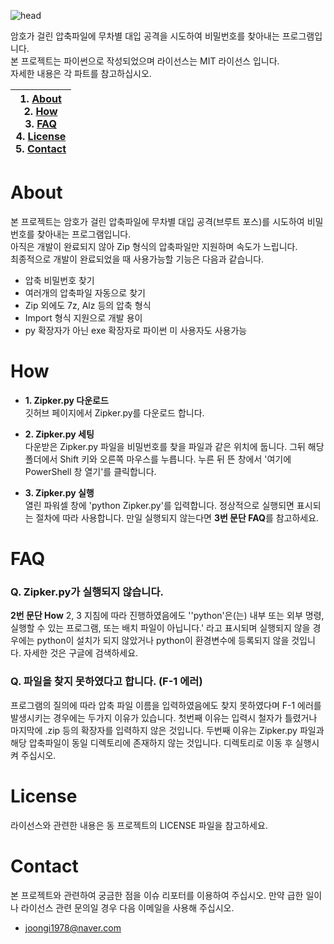 ![head](https://user-images.githubusercontent.com/23215270/70505338-14a48b80-1b6b-11ea-93ed-893ebb52e62a.png)

암호가 걸린 압축파일에 무차별 대입 공격을 시도하여 비밀번호를 찾아내는 프로그램입니다.<br>
본 프로젝트는 파이썬으로 작성되었으며 라이선스는 MIT 라이선스 입니다.<br>
자세한 내용은 각 파트를 참고하십시오.

|1. [About](#about)<br>2. [How](#how)<br>3. [FAQ](#faq)<br>4. [License](#license)<br>5. [Contact](#contact)|
|---|

# About
본 프로젝트는 암호가 걸린 압축파일에 무차별 대입 공격(브루트 포스)를 시도하여 비밀번호를 찾아내는 프로그램입니다.<br>
아직은 개발이 완료되지 않아 Zip 형식의 압축파일만 지원하며 속도가 느립니다.<br>
최종적으로 개발이 완료되었을 때 사용가능할 기능은 다음과 같습니다.

* 압축 비밀번호 찾기
* 여러개의 압축파일 자동으로 찾기
* Zip 외에도 7z, Alz 등의 압축 형식 
* Import 형식 지원으로 개발 용이
* py 확장자가 아닌 exe 확장자로 파이썬 미 사용자도 사용가능

# How
* **1. Zipker.py 다운로드**<br>
깃허브 페이지에서 Zipker.py를 다운로드 합니다.<br>

* **2. Zipker.py 세팅**<br>
다운받은 Zipker.py 파일을 비밀번호를 찾을 파일과 같은 위치에 둡니다. 그뒤 해당 폴더에서 Shift 키와 오른쪽 마우스를 누릅니다. 누른 뒤 뜬 창에서 '여기에 PowerShell 창 열기'를 클릭합니다.<br>

* **3. Zipker.py 실행**<br>
열린 파워셀 창에 'python Zipker.py'를 입력합니다. 정상적으로 실행되면 표시되는 절차에 따라 사용합니다. 만일 실행되지 않는다면 **3번 문단 FAQ**를 참고하세요.

# FAQ
### Q. Zipker.py가 실행되지 않습니다.
**2번 문단 How** 2, 3 지침에 따라 진행하였음에도 ''python'은(는) 내부 또는 외부 명령, 실행할 수 있는 프로그램, 또는 배치 파일이 아닙니다.' 라고 표시되며 실행되지 않을 경우에는 python이 설치가 되지 않았거나 python이 환경변수에 등록되지 않을 것입니다. 자세한 것은 구글에 검색하세요.

### Q. 파일을 찾지 못하였다고 합니다. (F-1 에러)
프로그램의 질의에 따라 압축 파일 이름을 입력하였음에도 찾지 못하였다며 F-1 에러를 발생시키는 경우에는 두가지 이유가 있습니다. 첫번째 이유는 입력시 철자가 틀렸거나 마지막에 .zip 등의 확장자를 입력하지 않은 것입니다. 두번째 이유는 Zipker.py 파일과 해당 압축파일이 동일 디렉토리에 존재하지 않는 것입니다. 디렉토리로 이동 후 실행시켜 주십시오.

# License 
라이선스와 관련한 내용은 동 프로젝트의 LICENSE 파일을 참고하세요.

# Contact
본 프로젝트와 관련하여 궁금한 점을 이슈 리포터를 이용하여 주십시오. 만약 급한 일이나 라이선스 관련 문의일 경우 다음 이메일을 사용해 주십시오.
* joongi1978@naver.com

